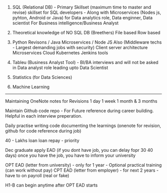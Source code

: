 1. SQL (Relational DB) - Primary Skillset (maximum time to master and revise)
	skillset for SQL developers - Along with Microservices (Nodes js, pyhton, Android or Java)
	for Data analytics role, Data enginner, Data scientist
	For Business intelligence/Business Analyst

2. Theoretical knowledge of NO SQL DB (Breethers)
	File based
	Row based

3. Python Revisons / Java Microservices / Node JS Also (Middleware techs - Largest demanding jobs with security)
	Client server architecture
	Microservices
	Cloud 
	Kubernetes
	Jenkins tools

4. Tableu (Business Analyst Tool) - BI/BA interviews and will not be asked in Data analyst role leading upto Data Scientist
4. Statistics (for Data Sciences)
5. Machine Learning 


------------------

Maintaining OneNote notes for Revisions
	1 day 1 week 1 month & 3 months

Maintain Github code repo - For Future reference during career building. 
	Helpful in each interview preperation.

Daily practise 
	writing code
	documenting the learnings (onenote for revision, github for code reference during job)


40 - Lakhs loan
	loan repay - priority


Dec graduate
	apply EAD (if you dont have job, you can delay fopr 30 40 days)
	once you have the job, you have to inform your university

OPT EAD (letter from university) - only for 1 year - Optional practical training (can work without pay)
CPT EAD (letter from employer) - for next 2 years - have to on payroll (real or fake) 

H1-B can begin anytime after OPT EAD starts